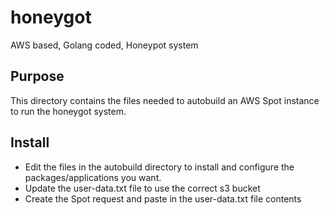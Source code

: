 # honeygot
AWS based, Golang coded, Honeypot system

## Purpose

This directory contains the files needed to autobuild an AWS Spot instance to run the honeygot system.

## Install


- Edit the files in the autobuild directory to install and configure the packages/applications you want.
- Update the user-data.txt file to use the correct s3 bucket
- Create the Spot request and paste in the user-data.txt file contents

